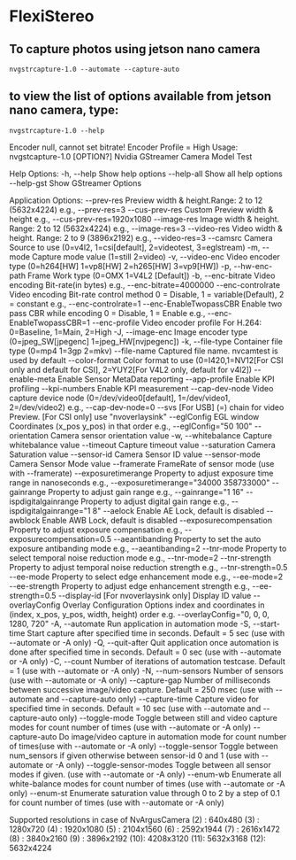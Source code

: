 # FlexiStereo

## To capture photos using jetson nano camera
```
nvgstrcapture-1.0 --automate --capture-auto
```


## to view the list of options available from jetson nano camera, type:
```
nvgstrcapture-1.0 --help
```

Encoder null, cannot set bitrate!
Encoder Profile = High
Usage:
  nvgstcapture-1.0 [OPTION?] Nvidia GStreamer Camera Model Test

Help Options:
  -h, --help                        Show help options
  --help-all                        Show all help options
  --help-gst                        Show GStreamer Options

Application Options:
  --prev-res                        Preview width & height.Range: 2 to 12 (5632x4224) e.g., --prev-res=3
  --cus-prev-res                    Custom Preview width & height e.g., --cus-prev-res=1920x1080
  --image-res                       Image width & height. Range: 2 to 12 (5632x4224) e.g., --image-res=3
  --video-res                       Video width & height. Range: 2 to 9 (3896x2192) e.g., --video-res=3
  --camsrc                          Camera Source to use (0=v4l2, 1=csi[default], 2=videotest, 3=eglstream)
  -m, --mode                        Capture mode value (1=still 2=video)
  -v, --video-enc                   Video encoder type (0=h264[HW] 1=vp8[HW] 2=h265[HW] 3=vp9[HW])
  -p, --hw-enc-path                 Frame Work type (0=OMX 1=V4L2 [Default])
  -b, --enc-bitrate                 Video encoding Bit-rate(in bytes) e.g., --enc-bitrate=4000000
  --enc-controlrate                 Video encoding Bit-rate control method 0 = Disable, 1 = variable(Default), 2 = constant e.g., --enc-controlrate=1
  --enc-EnableTwopassCBR            Enable two pass CBR while encoding 0 = Disable, 1 = Enable e.g., --enc-EnableTwopassCBR=1
  --enc-profile                     Video encoder profile For H.264: 0=Baseline, 1=Main, 2=High
  -J, --image-enc                   Image encoder type (0=jpeg_SW[jpegenc] 1=jpeg_HW[nvjpegenc])
  -k, --file-type                   Container file type (0=mp4 1=3gp 2=mkv)
  --file-name                       Captured file name. nvcamtest is used by default
  --color-format                    Color format to use (0=I420,1=NV12[For CSI only and default for CSI], 2=YUY2[For V4L2 only, default for v4l2])
  --enable-meta                     Enable Sensor MetaData reporting
  --app-profile                     Enable KPI profiling
  --kpi-numbers                     Enable KPI measurement
  --cap-dev-node                    Video capture device node (0=/dev/video0[default], 1=/dev/video1, 2=/dev/video2) e.g., --cap-dev-node=0
  --svs                             [For USB] (=) chain for video Preview. [For CSI only] use "nvoverlaysink"
  --eglConfig                       EGL window Coordinates (x_pos y_pos) in that order  e.g., --eglConfig="50 100"
  --orientation                     Camera sensor orientation value
  -w, --whitebalance                Capture whitebalance value
  --timeout                         Capture timeout value
  --saturation                      Camera Saturation value
  --sensor-id                       Camera Sensor ID value
  --sensor-mode                     Camera Sensor Mode value
  --framerate                       FrameRate of sensor mode (use with --framerate)
  --exposuretimerange               Property to adjust exposure time range in nanoseconds e.g., --exposuretimerange="34000 358733000"
  --gainrange                       Property to adjust gain range e.g., --gainrange="1 16"
  --ispdigitalgainrange             Property to adjust digital gain range e.g., --ispdigitalgainrange="1 8"
  --aelock                          Enable AE Lock, default is disabled
  --awblock                         Enable AWB Lock, default is disabled
  --exposurecompensation            Property to adjust exposure compensation e.g., --exposurecompensation=0.5
  --aeantibanding                   Property to set the auto exposure antibanding mode e.g., --aeantibanding=2
  --tnr-mode                        Property to select temporal noise reduction mode e.g., --tnr-mode=2
  --tnr-strength                    Property to adjust temporal noise reduction strength e.g., --tnr-strength=0.5
  --ee-mode                         Property to select edge enhancement mode e.g., --ee-mode=2
  --ee-strength                     Property to adjust edge enhancement strength e.g., --ee-strength=0.5
  --display-id                      [For nvoverlaysink only] Display ID value
  --overlayConfig                   Overlay Configuration Options index and coordinates in (index, x_pos, y_pos, width, height) order  e.g. --overlayConfig="0, 0, 0, 1280, 720"
  -A, --automate                    Run application in automation mode
  -S, --start-time                  Start capture after specified time in seconds. Default = 5 sec (use with --automate or -A only)
  -Q, --quit-after                  Quit application once automation is done after specified time in seconds. Default = 0 sec (use with --automate or -A only)
  -C, --count                       Number of iterations of automation testcase. Default = 1 (use with --automate or -A only)
  -N, --num-sensors                 Number of sensors  (use with --automate or -A only)
  --capture-gap                     Number of milliseconds between successive image/video capture. Default = 250 msec (use with --automate and --capture-auto only)
  --capture-time                    Capture video for specified time in seconds. Default = 10 sec (use with --automate and --capture-auto only)
  --toggle-mode                     Toggle between still and video capture modes for count number of times (use with --automate or -A only)
  --capture-auto                    Do image/video capture in automation mode for count number of times(use with --automate or -A only)
  --toggle-sensor                   Toggle between num_sensors if given otherwise between sensor-id 0 and 1 (use with --automate or -A only)
  --toggle-sensor-modes             Toggle between all sensor modes if given. (use with --automate or -A only)
  --enum-wb                         Enumerate all white-balance modes for count number of times (use with --automate or -A only)
  --enum-st                         Enumerate saturation value through 0 to 2 by a step of 0.1 for count number of times (use with --automate or -A only)

Supported resolutions in case of NvArgusCamera
  (2) : 640x480
  (3) : 1280x720
  (4) : 1920x1080
  (5) : 2104x1560
  (6) : 2592x1944
  (7) : 2616x1472
  (8) : 3840x2160
  (9) : 3896x2192
  (10): 4208x3120
  (11): 5632x3168
  (12): 5632x4224

